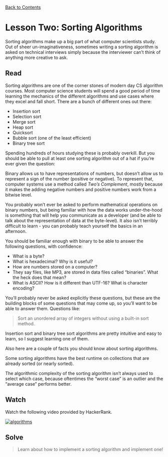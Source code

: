 [Back to Contents](/../)

# Lesson Two: Sorting Algorithms

Sorting algorithms make up a big part of what computer scientists study. Out of sheer un-imaginativeness, sometimes writing a sorting algorithm is asked on technical interviews simply because the interviewer can’t think of anything more creative to ask.

## Read

Sorting algorithms are one of the corner stones of modern day CS algorithm courses. Most computer science students will spend a good period of time learning the mechanics of the different algorithms and use cases where they excel and fall short. There are a bunch of different ones out there:

-   Insertion sort
-   Selection sort
-   Merge sort
-   Heap sort
-   Quicksort
-   Bubble sort (one of the least efficient)
-   Binary tree sort

Spending hundreds of hours studying these is probably overkill. But you should be able to pull at least one sorting algorithm out of a hat if you’re ever given the question:

Binary allows us to have representations of numbers, but doesn’t allow us to represent a sign of the number (positive or negative). To represent that, computer systems use a method called  _Two’s Complement_, mostly because it makes the adding negative numbers and positive numbers work from a bitwise level.

You probably won’t ever be asked to perform mathematical operations on binary numbers, but being familiar with how the data works under-the-hood is something that will help you communicate as a developer (and be able to talk about the representation of data at the byte-level). It also isn’t terribly difficult to learn - you can probably teach yourself the basics in an afternoon.

You should be familiar enough with binary to be able to answer the following questions, with confidence:

-   What is a byte?
-   What is hexadecimal? Why is it useful?
-   How are numbers stored on a computer?
-   They say files, like MP3, are stored in data files called “binaries”. What the heck does that mean?
-   What is ASCII? How is it different than UTF-16? What is character encoding?

You’ll probably never be asked explicitly these questions, but these are the building blocks of some questions that may come up, so you’ll want to be able to answer them. Questions like:

  > Sort an unordered array of integers without using a built-in sort method.

Insertion sort and binary tree sort algorithms are pretty intuitive and easy to learn, so I suggest learning one of them.

Also here are a couple of facts you should know about sorting algorithms.

Some sorting algorithms have the best runtime on collections that are already sorted (or nearly sorted).

The algorithmic complexity of the sorting algorithm isn’t always used to select which case, because oftentimes the “worst case” is an outlier and the “average case” performs better.

## Watch

Watch the following video provided by HackerRank.

[![algorithms](http://img.youtube.com/vi/SLauY6PpjW4/0.jpg)](https://youtu.be/SLauY6PpjW4  "sorting algorithms")


## Solve

  

> Learn about how to implement a sorting algorithm and implement one!

